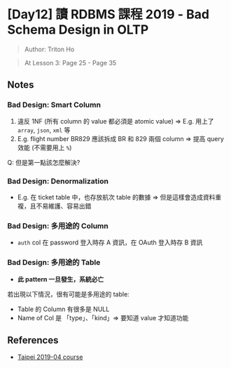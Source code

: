 # [Day12] 讀 RDBMS 課程 2019 - Bad Schema Design in OLTP

> Author: Triton Ho

> At Lesson 3: Page 25 - Page 35

## Notes

### Bad Design: Smart Column

1. 違反 1NF (所有 column 的 value 都必須是 atomic value) => E.g. 用上了 `array`, `json`, `xml` 等
2. E.g. flight number BR829 應該拆成 BR 和 829 兩個 column => 提高 query 效能 (不需要用上 `%`)

Q: 但是第一點該怎麼解決?

### Bad Design: Denormalization

- E.g. 在 ticket table 中，也存放航次 table 的數據 => 但是這樣會造成資料重複，且不易維護、容易出錯

### Bad Design: 多用途的 Column

- `auth` col 在 password 登入時存 A 資訊，在 OAuth 登入時存 B 資訊

### Bad Design: 多用途的 Table

- **此 pattern 一旦發生，系統必亡**

若出現以下情況，很有可能是多用途的 table:

- Table 的 Column 有很多是 NULL
- Name of Col 是 「type」、「kind」=> 要知道 value 才知道功能

## References

- [Taipei 2019-04 course](https://github.com/TritonHo/slides/tree/master/Taipei%202019-04%20course)

